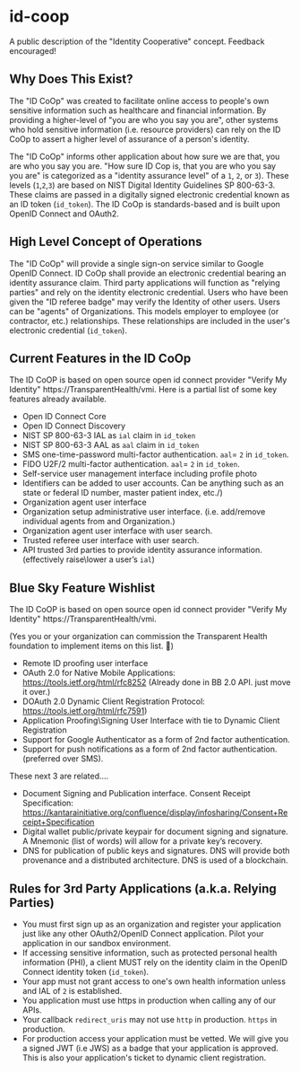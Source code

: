 # id-coop

A public description of the "Identity Cooperative" concept. Feedback encouraged!



Why Does This Exist?
-------------------


The "ID CoOp" was created to facilitate online access to people's own sensitive information such as healthcare and financial information. By providing a higher-level of "you are who you say you are", other systems who hold sensitive information (i.e. resource providers) can rely on the ID CoOp to assert a higher level of assurance of a person's identity.

The "ID CoOp" informs other application about how sure we are that, you are who you say you are.  "How sure ID Cop is, that you are who you say you are" is categorized as a "identity assurance level" of a `1`, `2`, or `3`).  These levels (`1`,`2`,`3`) are based on NIST Digital Identity Guidelines SP 800-63-3. These claims are passed in a digitally signed electronic credential known as an ID token (`id_token`). The ID CoOp is standards-based and is built upon OpenID Connect and OAuth2. 

High Level Concept of Operations
--------------------------------

The "ID CoOp" will provide a single sign-on service similar to Google OpenID Connect. ID CoOp shall provide an electronic credential bearing an identity assurance claim. Third party applications will function as "relying parties" and rely on the identity electronic credential.  Users who have been given the "ID referee badge" may verify the Identity of other users.  Users can be "agents" of Organizations. This models employer to employee (or contractor, etc.) relationships. These relationships are included in the user's electronic credential (`id_token`).

Current Features in the ID CoOp
-------------------------------


The ID CoOP is based on open source open id connect provider "Verify My Identity" https://TransparentHealth/vmi.  Here is a partial list of some key features already available.


* Open ID Connect Core
* Open ID Connect Discovery
* NIST SP 800-63-3 IAL as `ial` claim in `id_token`
* NIST SP 800-63-3 AAL as `aal` claim in `id_token`
* SMS one-time-password multi-factor authentication. `aal`= `2` in `id_token`.
* FIDO U2F/2 multi-factor authentication. `aal`= `2` in `id_token`.
* Self-service user management interface including profile photo
* Identifiers can be added to user accounts. Can be anything such as an state or federal ID number, master patient index, etc./)
* Organization agent user interface 
* Organization setup administrative user interface. (i.e. add/remove individual agents from and Organization.)
* Organization agent user interface with user search. 
* Trusted referee user interface with user search.
* API trusted 3rd parties to provide identity assurance information. (effectively raise\lower a user’s `ial`)


Blue Sky Feature Wishlist 
-------------------------


The ID CoOP is based on open source open id connect provider "Verify My Identity" https://TransparentHealth/vmi.

(Yes you or your organization can commission the Transparent Health foundation to implement items on this list. )


* Remote ID proofing user interface
* OAuth 2.0 for Native Mobile Applications: https://tools.ietf.org/html/rfc8252 (Already done in BB 2.0 API. just move it over.)
* DOAuth 2.0 Dynamic Client Registration Protocol: https://tools.ietf.org/html/rfc7591)
* Application Proofing\Signing User Interface with tie to Dynamic Client Registration 
* Support for Google Authenticator as a form of 2nd factor authentication.
* Support for push notifications as a form of 2nd factor authentication. (preferred over SMS).

These next 3 are related....

* Document Signing and Publication interface. Consent Receipt Specification: https://kantarainitiative.org/confluence/display/infosharing/Consent+Receipt+Specification 
* Digital wallet public/private keypair for document signing and signature. A Mnemonic (list of words) will allow for a private key’s recovery.
* DNS for publication of public keys and signatures. DNS will provide both provenance and a distributed architecture. DNS is used of a blockchain. 



Rules for 3rd Party Applications (a.k.a. Relying Parties)
---------------------------------------------------------

* You must first sign up as an organization and register your application just like any other OAuth2/OpenID Connect application.  Pilot your application in our sandbox environment.
* If accessing sensitive information, such as protected personal health information (PHI), a client MUST rely on the identity claim in the OpenID Connect identity token (`id_token`).
* Your app must not grant access to one's own health information unless and IAL of `2` is established.
* You application must use https in production when calling any of our APIs.
* Your callback `redirect_uris` may not use `http` in production. `https` in production.
* For production access your application must be vetted.  We will give you a signed JWT (i.e JWS) as a badge that your application is approved.  This is also your application's ticket to dynamic client registration.
